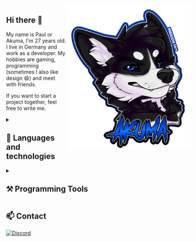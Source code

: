 <img alt="Image of Akuma" align="right" width="340" src="https://raw.githubusercontent.com/Akuma95/Akuma95/master/akuma_headshot.jpg">
<div align="left">
    <h2>Hi there 👋</h2>
    <p>
        My name is Paul or Akuma, I'm 27 years old. I live in Germany and work as a developer. 
        My hobbies are gaming, programming (sometimes I also like design 😄) and meet with friends.
    </p>
    <p>If you want to start a project together, feel free to write me.</p>

<details>
<summary><h2>🔭 Languages and technologies</h2></summary>

[![JavaScript](https://skillicons.dev/icons?i=js)](https://developer.mozilla.org/en-US/docs/Web/JavaScript)
[![HTML](https://skillicons.dev/icons?i=html)](https://www.w3schools.com/html/)
[![CSS](https://skillicons.dev/icons?i=css)](https://www.w3schools.com/css/)
[![Sass](https://skillicons.dev/icons?i=sass)](https://sass-lang.com/documentation/)
[![VueJs](https://skillicons.dev/icons?i=vuejs)](https://vuejs.org)
[![PHP](https://skillicons.dev/icons?i=php)](https://www.php.net/docs.php)

[![Java](https://skillicons.dev/icons?i=java)](https://www.java.com/de/download/manual.jsp)
[![C#](https://skillicons.dev/icons?i=cs)](https://docs.microsoft.com/de-de/dotnet/csharp/)

[![Figma](https://skillicons.dev/icons?i=figma)](https://www.figma.com)
[![Docker](https://skillicons.dev/icons?i=docker)](https://www.docker.com)
</details>
<details>
<summary><h2>⚒ Programming Tools</h2></summary>

[![Intellij](https://skillicons.dev/icons?i=idea)](https://www.jetbrains.com/de-de/idea/)
[![Android Studio](https://skillicons.dev/icons?i=androidstudio)](https://developer.android.com/studio?hl=de&gclid=CjwKCAjwi8iXBhBeEiwAKbUofSMmGc4alqw_v_LFBUQb3NNuR2LI5pZ2odhAaQPvnmxrLtqikJpEchoCQ7kQAvD_BwE&gclsrc=aw.ds)
[![HTML](https://skillicons.dev/icons?i=vscode)](https://code.visualstudio.com)
[![CSS](https://skillicons.dev/icons?i=visualstudio)](https://visualstudio.microsoft.com/de/)

[![Firabase](https://skillicons.dev/icons?i=firebase)](https://firebase.google.com)
</details>
</div>

<h2>📫 Contact</h2>

[![Discord](https://skillicons.dev/icons?i=discord)](https://discordapp.com/users/342065206853238787)
<!--
[![Instagram](https://skillicons.dev/icons?i=instagram)](https://www.instagram.com/noatak95/)
[![Twitter](https://skillicons.dev/icons?i=twitter)](https://twitter.com/Fur_Akuma_95)

**Akuma95/Akuma95** is a ✨ _special_ ✨ repository because its `README.md` (this file) appears on your GitHub profile.

Here are some ideas to get you started:

- 🔭 I’m currently working on ...
- 🌱 I’m currently learning ...
- 👯 I’m looking to collaborate on ...
- 🤔 I’m looking for help with ...
- 💬 Ask me about ...
- 📫 How to reach me: ...
- 😄 Pronouns: ...
- ⚡ Fun fact: ...
-->
